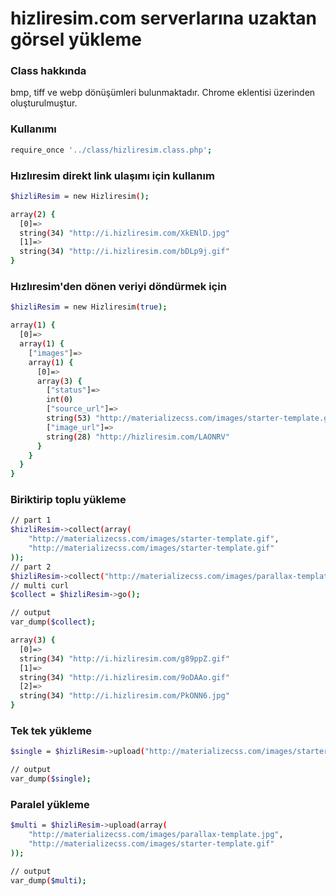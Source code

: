 # hizliresim.com serverlarına uzaktan görsel yükleme

### Class hakkında

bmp, tiff ve webp dönüşümleri bulunmaktadır. Chrome eklentisi üzerinden oluşturulmuştur.


### Kullanımı
```sh
require_once '../class/hizliresim.class.php';
```

### Hızlıresim direkt link ulaşımı için kullanım
```sh
$hizliResim = new Hizliresim();
```

```sh
array(2) {
  [0]=>
  string(34) "http://i.hizliresim.com/XkENlD.jpg"
  [1]=>
  string(34) "http://i.hizliresim.com/bDLp9j.gif"
}
```

### Hızlıresim'den dönen veriyi döndürmek için
```sh
$hizliResim = new Hizliresim(true);
```

```sh
array(1) {
  [0]=>
  array(1) {
    ["images"]=>
    array(1) {
      [0]=>
      array(3) {
        ["status"]=>
        int(0)
        ["source_url"]=>
        string(53) "http://materializecss.com/images/starter-template.gif"
        ["image_url"]=>
        string(28) "http://hizliresim.com/LAONRV"
      }
    }
  }
}
```

### Biriktirip toplu yükleme
```sh
// part 1
$hizliResim->collect(array(
    "http://materializecss.com/images/starter-template.gif",
    "http://materializecss.com/images/starter-template.gif"
));
// part 2
$hizliResim->collect("http://materializecss.com/images/parallax-template.jpg");
// multi curl
$collect = $hizliResim->go();

// output
var_dump($collect);
```
```sh
array(3) {
  [0]=>
  string(34) "http://i.hizliresim.com/g89ppZ.gif"
  [1]=>
  string(34) "http://i.hizliresim.com/9oDAAo.gif"
  [2]=>
  string(34) "http://i.hizliresim.com/PkONN6.jpg"
}
```
### Tek tek yükleme
```sh
$single = $hizliResim->upload("http://materializecss.com/images/starter-template.gif");

// output
var_dump($single);
```

### Paralel yükleme
```sh
$multi = $hizliResim->upload(array(
    "http://materializecss.com/images/parallax-template.jpg",
    "http://materializecss.com/images/starter-template.gif"
));

// output
var_dump($multi);
```
